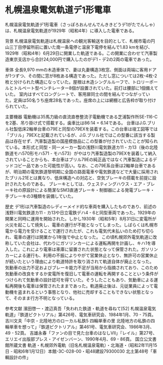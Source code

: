 # 札幌温泉電気軌道デ1形電車

札幌温泉電気軌道デ1形電車（さっぽろおんせんでんききどうデ1がたでんしゃ）は、札幌温泉電気軌道が1929年（昭和4年）に導入した電車である。

背景
札幌温泉電気軌道は札幌温泉への観光客輸送を目的として、札幌市電の円山三丁目停留所前に置いた南一条電停と温泉下電停を結んで1.83 kmを結び、1929年（昭和4年）6月29日に開業した軌道である。この開業に合わせて汽車製造東京支店から合計24,000円で購入したのがデ1・デ2の2両の電車であった。

車体
全長9,970 mmの木造車体で、妻は丸妻構造3枚窓、側面は両端に客用ドアが1つずつ、その間に窓が8枚ある構造であった。ただし窓については2枚-4枚-2枚と分けられた構造になっていた。屋根は木造シングルルーフで、トロリーポールとトルペート型ベンチレーター8個が設置されていた。前灯は腰部に1個備えていた。
室内はすべてロングシートで、客用扉同士の間を結んでつながっていた。定員は50名うち座席28名であった。座席の上には網棚と広告枠が取り付けられていた。

主要機器
電動機は35馬力級の直流直巻整流子電動機である芝浦製作所SE-116-Cを2基、吊り掛け式で搭載する。歯車比は86:14 = 6.14である。
台車はJ.G.ブリル社製低床2軸単台車の79Eと同型の79EXを装着する。この台車は竣工図等では「ブリル」79EXと記載されているが、J.G.ブリル社ではこの型番に該当する製品は存在せず、汽車製造製の国産模倣品にこの型番が付されていたことが知られている。本形式と同型・同一メーカー製の浅野川電気鉄道カ11 - カ13（後の北陸鉄道モハ570形モハ571 - モハ573）がやはり汽車製造製の79EXを装着して納入されていることからも、本台車はブリル79Eの純正品ではなく汽車製造によるデッドコピー品であった可能性が高い。なお、この79E系台車は2軸単台車であるが、明治期の電気鉄道黎明期に全国の路面電車や電気鉄道などで大量に採用されたブリル21Eとは異なり、低床構造への対応と、空気ブレーキの搭載を前提に設計されたものである。
ブレーキとしては、ウェスティングハウス・エア・ブレーキ社の原設計による簡潔なSM3直通ブレーキ・制御器による発電ブレーキ・手ブレーキの3種類を装備していた。

歴史
デ1形は汽車製造のレディーメイド的な車両を購入したものであり、前述の浅野川電気鉄道カ11 - カ13や日立電鉄デハ4 - 6と同型車両であった。1929年の開業と同時に運用を開始された。しかし1930年（昭和5年）8月31日に変電所が火災を起こして焼失し、電車の運行が不能となってしまった。しばらくは札幌市電から電力を受けることで運行されたが、これも電気代未払いのため打ち切られ、電車の運行は開業から1年強で中止となった。
この頃札幌郊外電気軌道に改称していた会社は、代わりにガソリンカーによる運転再開を計画し、キハ1を導入した。これにより電車は車庫に留置された状態となって保管された。ガソリンカーによる運行も、利用の不振によりやがて営業休止となり、無許可の営業休止が続いたという理由により軌道特許を取り消されて軌道自体が廃止となった。
気動車の出力不足およびブレーキ能力不足が当局から指摘されており、このため気動車の改良をするか変電所を復旧して電車の運転を再開することという条件がつけられて気動車の設計認可を得ていた。そうしたこともあり、気動車による運転再開後も電車は保管されたままであった。軌道廃止後は、元従業員によって電動機を盗まれるという事態となり、他社に売却することもできない状態となって、そのまま行方不明となっている。

参考文献
濱田啓一・渡辺真吾「失われた鉄道・軌道を尋ねて[52] 札幌温泉電気軌道」『鉄道ピクトリアル』第426号、電気車研究会、1984年1月、70 - 75頁。 
吉川文夫「中京・北陸地方のローカル私鉄5 四輪単車の里 北陸地方の私鉄の四輪単車を想って」『鉄道ピクトリアル』第461号、電気車研究会、1986年3月、49 - 52頁。 
吉雄永春「ファンの目で見た台車のはなしVII」『レイル』第27号、エリエイ出版部プレス・アイゼンバーン、1990年4月、69 - 86頁。 
国立公文書館所蔵文書 軌道・札幌郊外電軌（旧名札幌温泉電軌）・北海道・（昭和2年11月15日 - 昭和6年1月12日）本館-3C-028-00・昭48建設79300030 北土第48号「車輌設計の件」